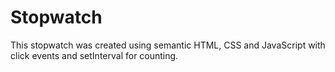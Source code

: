 # Stopwatch

This stopwatch was created using semantic HTML, CSS and JavaScript with click events and setInterval for counting.
